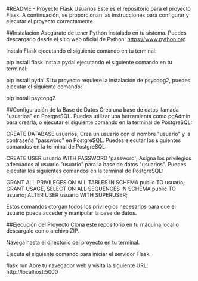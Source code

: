 #README - Proyecto Flask Usuarios
Este es el repositorio para el proyecto Flask. A continuación, se proporcionan las instrucciones para configurar y ejecutar el proyecto correctamente.

##Instalación
Asegúrate de tener Python instalado en tu sistema. Puedes descargarlo desde el sitio web oficial de Python: https://www.python.org

Instala Flask ejecutando el siguiente comando en tu terminal:

pip install flask
Instala pydal ejecutando el siguiente comando en tu terminal:


pip install pydal
Si tu proyecto requiere la instalación de psycopg2, puedes ejecutar el siguiente comando:

pip install psycopg2

##Configuración de la Base de Datos
Crea una base de datos llamada "usuarios" en PostgreSQL. Puedes utilizar una herramienta como pgAdmin para crearla, o ejecutar el siguiente comando en la terminal de PostgreSQL:

CREATE DATABASE usuarios;
Crea un usuario con el nombre "usuario" y la contraseña "password" en PostgreSQL. Puedes ejecutar los siguientes comandos en la terminal de PostgreSQL:

CREATE USER usuario WITH PASSWORD 'password';
Asigna los privilegios adecuados al usuario "usuario" para la base de datos "usuarios". Puedes ejecutar los siguientes comandos en la terminal de PostgreSQL:

GRANT ALL PRIVILEGES ON ALL TABLES IN SCHEMA public TO usuario;
GRANT USAGE, SELECT ON ALL SEQUENCES IN SCHEMA public TO usuario;
ALTER USER usuario WITH SUPERUSER;

Estos comandos otorgan todos los privilegios necesarios para que el usuario pueda acceder y manipular la base de datos.

##Ejecución del Proyecto
Clona este repositorio en tu máquina local o descárgalo como archivo ZIP.

Navega hasta el directorio del proyecto en tu terminal.

Ejecuta el siguiente comando para iniciar el servidor Flask:

flask run
Abre tu navegador web y visita la siguiente URL: http://localhost:5000
